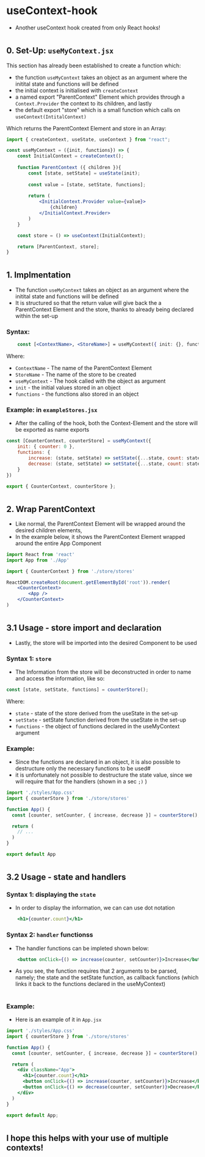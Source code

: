 # useContext-hook
 - Another useContext hook created from only React hooks!

#

## 0. Set-Up: `useMyContext.jsx` 
This section has already been established to create a function which:
 - the function `useMyContext` takes an object as an argument where the initital state and functions will be defined 
 - the initial context is initialised with `createContext`
 - a named export "ParentContext" Element which provides through a `Context.Provider` the context to its children, and lastly
 - the default export "store" which is a small function which calls on `useContext(IntitalContext)`

Which returns the ParentContext Element and store in an Array:
```jsx
import { createContext, useState, useContext } from "react";

const useMyContext = ({init, functions}) => {
    const InitialContext = createContext();
    
    function ParentContext ({ children }){
        const [state, setState] = useState(init);
        
        const value = [state, setState, functions];
        
        return (
            <InitialContext.Provider value={value}>
                {children}
            </InitialContext.Provider>
        )
    }

    const store = () => useContext(InitialContext);

    return [ParentContext, store];
}
```

#

## 1. Implmentation
 - The function `useMyContext` takes an object as an argument where the initital state and functions will be defined
 - It is structured so that the return value will give back the a ParentContext Element and the store, thanks to already being declared within the set-up

### Syntax:
```jsx
    const [<ContextName>, <StoreName>] = useMyContext({ init: {}, functions: {}})
```
Where:
 - `ContextName` - The name of the ParentContext Element
 - `StoreName` - The name of the store to be created
 - `useMyContext` - The hook called with the object as argument
 - `init` - the initial values stored in an object
 - `functions` - the functions also stored in an object

### Example: in `exampleStores.jsx`
 - After the calling of the hook, both the Context-Element and the store will be exported as name exports

```jsx
const [CounterContext, counterStore] = useMyContext({
    init: { counter: 0 },
    functions: {
        increase: (state, setState) => setState({...state, count: state.count + 1}),
        decrease: (state, setState) => setState({...state, count: state.count - 1}),
    } 
})

export { CounterContext, counterStore };
```

#

## 2. Wrap ParentContext
 - Like normal, the ParentContext Element will be wrapped around the desired children elements,
 - In the example below, it shows the ParentContext Element wrapped around the entire App Component

```jsx
import React from 'react'
import App from './App'

import { CounterContext } from './store/stores'

ReactDOM.createRoot(document.getElementById('root')).render(
    <CounterContext>
        <App />
    </CounterContext>
)
```

#

## 3.1 Usage - store import and declaration
 - Lastly, the store will be imported into the desired Component to be used

### Syntax 1: `store`
 - The Information from the store will be deconstructed in order to name and access the information, like so:

```jsx
const [state, setState, functions] = counterStore();
```
Where:
 - `state` - state of the store derived from the useState in the set-up
 - `setState` - setState function derived from the useState in the set-up
 - `functions` - the object of functions declared in the useMyContext argument

### Example:
- Since the functions are declared in an object, it is also possible to destructure only the necessary functions to be used#
- it is unfortunately not possible to destructure the state value, since we will require that for the handlers (shown in a sec `;)` )

```jsx
import './styles/App.css'
import { counterStore } from './store/stores'

function App() {
  const [counter, setCounter, { increase, decrease }] = counterStore();

  return (
    // ...
  )
}

export default App
```

#

## 3.2 Usage - state and handlers

### Syntax 1: displaying the `state`
 - In order to display the information, we can can use dot notation
```jsx
    <h1>{counter.count}</h1>
```

### Syntax 2: `handler` functionss
 - The handler functions can be impleted shown below:

```jsx
    <button onClick={() => increase(counter, setCounter)}>Increase</button>
```

 - As you see, the function requires that 2 arguments to be parsed, namely; the state and the setState function, as callback functions (which links it back to the functions declared in the useMyContext)

#

### Example:
 - Here is an example of it in `App.jsx`

```jsx
import './styles/App.css'
import { counterStore } from './store/stores'

function App() {
  const [counter, setCounter, { increase, decrease }] = counterStore();

  return (
    <div className="App">
      <h1>{counter.count}</h1>
      <button onClick={() => increase(counter, setCounter)}>Increase</button>
      <button onClick={() => decrease(counter, setCounter)}>Decrease</button>
    </div>
  )
}

export default App;
```

#

## I hope this helps with your use of multiple contexts!
